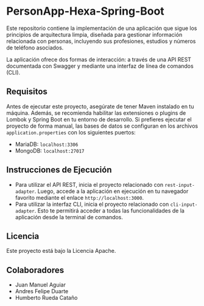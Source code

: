 # PersonApp-Hexa-Spring-Boot

Este repositorio contiene la implementación de una aplicación que sigue los principios de arquitectura limpia, diseñada para gestionar información relacionada con personas, incluyendo sus profesiones, estudios y números de teléfono asociados.

La aplicación ofrece dos formas de interacción: a través de una API REST documentada con Swagger y mediante una interfaz de línea de comandos (CLI).

## Requisitos

Antes de ejecutar este proyecto, asegúrate de tener Maven instalado en tu máquina. Además, se recomienda habilitar las extensiones o plugins de Lombok y Spring Boot en tu entorno de desarrollo. Si prefieres ejecutar el proyecto de forma manual, las bases de datos se configuran en los archivos `application.properties` con los siguientes puertos:

- MariaDB: `localhost:3306`
- MongoDB: `localhost:27017`

## Instrucciones de Ejecución

- Para utilizar el API REST, inicia el proyecto relacionado con `rest-input-adapter`. Luego, accede a la aplicación en ejecución en tu navegador favorito mediante el enlace `http://localhost:3000`.
- Para utilizar la interfaz CLI, inicia el proyecto relacionado con `cli-input-adapter`. Esto te permitirá acceder a todas las funcionalidades de la aplicación desde la terminal de comandos.

## Licencia

Este proyecto está bajo la Licencia Apache.

## Colaboradores

- Juan Manuel Aguiar
- Andres Felipe Duarte
- Humberto Rueda Cataño
